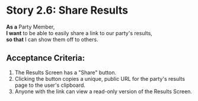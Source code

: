 # Story 2.6: Share Results
**As a** Party Member,  
**I want** to be able to easily share a link to our party's results,  
**so that** I can show them off to others.

## Acceptance Criteria:
1. The Results Screen has a "Share" button.
2. Clicking the button copies a unique, public URL for the party's results page to the user's clipboard.
3. Anyone with the link can view a read-only version of the Results Screen.